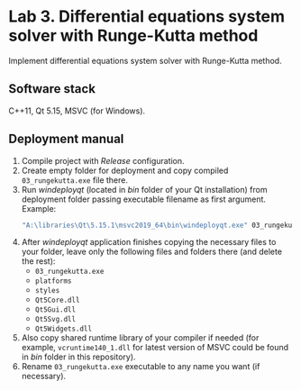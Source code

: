 # Lab 3. Differential equations system solver with Runge-Kutta method

Implement differential equations system solver with Runge-Kutta method.

## Software stack

C++11, Qt 5.15, MSVC (for Windows).

## Deployment manual

1. Compile project with _Release_ configuration.
2. Create empty folder for deployment and copy compiled `03_rungekutta.exe` file there.
3. Run _windeployqt_ (located in _bin_ folder of your Qt installation) from deployment folder passing executable filename as first argument. Example:
   ```sh
   "A:\libraries\Qt\5.15.1\msvc2019_64\bin\windeployqt.exe" 03_rungekutta.exe
   ```
4. After _windeployqt_ application finishes copying the necessary files to your folder, leave only the following files and folders there (and delete the rest):
   * `03_rungekutta.exe`
   * `platforms`
   * `styles`
   * `Qt5Core.dll`
   * `Qt5Gui.dll`
   * `Qt5Svg.dll`
   * `Qt5Widgets.dll`
5. Also copy shared runtime library of your compiler if needed (for example, `vcruntime140_1.dll` for latest version of MSVC could be found in _bin_ folder in this repository).
6. Rename `03_rungekutta.exe` executable to any name you want (if necessary).
